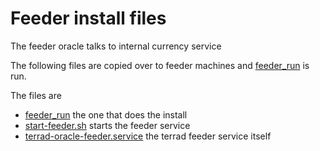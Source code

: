# Feeder install files
The feeder oracle talks to internal currency service

The following files are copied over to feeder machines and [feeder_run](./feeder_run.sh) is run.

The files are 
* [feeder_run](./feeder_run.sh) the one that does the install
* [start-feeder.sh](./start-feeder.sh) starts the feeder service
* [terrad-oracle-feeder.service](./terrad-oracle-feeder.service) the terrad feeder service itself

